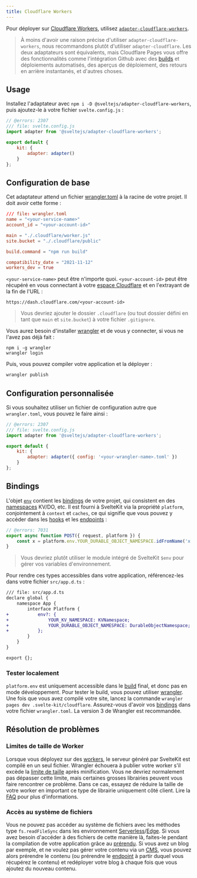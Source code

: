 ```yaml
---
title: Cloudflare Workers
---
```


Pour déployer sur [Cloudflare Workers](https://workers.cloudflare.com/), utilisez [`adapter-cloudflare-workers`](https://github.com/sveltejs/kit/tree/master/packages/adapter-cloudflare-workers).

> À moins d'avoir une raison précise d'utiliser `adapter-cloudflare-workers`, nous recommandons plutôt d'utiliser `adapter-cloudflare`. Les deux adaptateurs sont équivalents, mais Cloudflare Pages vous offre des fonctionnalités comme l'intégration Github avec des <span class="vo">[builds](PUBLIC_SVELTE_SITE_URL/docs/development#build)</span> et déploiements automatisés, des aperçus de déploiement, des retours en arrière instantanés, et d'autres choses.

## Usage

Installez l'adaptateur avec `npm i -D @sveltejs/adapter-cloudflare-workers`, puis ajoutez-le à votre fichier `svelte.config.js` :

```js
// @errors: 2307
/// file: svelte.config.js
import adapter from '@sveltejs/adapter-cloudflare-workers';

export default {
	kit: {
		adapter: adapter()
	}
};
```

## Configuration de base

Cet adaptateur attend un fichier [wrangler.toml](https://developers.cloudflare.com/workers/platform/sites/configuration) à la racine de votre projet. Il doit avoir cette forme :

```toml
/// file: wrangler.toml
name = "<your-service-name>"
account_id = "<your-account-id>"

main = "./.cloudflare/worker.js"
site.bucket = "./.cloudflare/public"

build.command = "npm run build"

compatibility_date = "2021-11-12"
workers_dev = true
```

`<your-service-name>` peut être n'importe quoi. `<your-account-id>` peut être récupéré en vous connectant à votre [espace Cloudflare](https://dash.cloudflare.com) et en l'extrayant de la fin de l'URL :

```
https://dash.cloudflare.com/<your-account-id>
```

> Vous devriez ajouter le dossier `.cloudflare` (ou tout dossier défini en tant que `main` et `site.bucket`) à votre fichier `.gitignore`.

Vous aurez besoin d'installer [wrangler](https://developers.cloudflare.com/workers/wrangler/get-started/) et de vous y connecter, si vous ne l'avez pas déjà fait :

```
npm i -g wrangler
wrangler login
```

Puis, vous pouvez compiler votre application et la déployer :

```sh
wrangler publish
```

## Configuration personnalisée

Si vous souhaitez utiliser un fichier de configuration autre que `wrangler.toml`, vous pouvez le faire ainsi :

```js
// @errors: 2307
/// file: svelte.config.js
import adapter from '@sveltejs/adapter-cloudflare-workers';

export default {
	kit: {
		adapter: adapter({ config: '<your-wrangler-name>.toml' })
	}
};
```

## Bindings


L'objet [`env`](https://developers.cloudflare.com/workers/runtime-apis/fetch-event#parameters) contient les [bindings](https://developers.cloudflare.com/workers/platform/environment-variables/) de votre projet, qui consistent en des <span class="vo">[namespaces](PUBLIC_SVELTE_SITE_URL/docs/development#namespace)</span> KV/DO, etc. Il est fourni à SvelteKit via la propriété `platform`, conjointement à `context` et `caches`, ce qui signifie que vous pouvez y accéder dans les <span class="vo">[hooks](PUBLIC_SVELTE_SITE_URL/docs/sveltejs#hook)</span> et les <span class="vo">[endpoints](PUBLIC_SVELTE_SITE_URL/docs/web#endpoint)</span> :

```js
// @errors: 7031
export async function POST({ request, platform }) {
	const x = platform.env.YOUR_DURABLE_OBJECT_NAMESPACE.idFromName('x');
}
```

> Vous devriez plutôt utiliser le module intégré de SvelteKit `$env` pour gérer vos variables d'environnement.

Pour rendre ces types accessibles dans votre application, référencez-les dans votre fichier `src/app.d.ts` :

```diff
/// file: src/app.d.ts
declare global {
	namespace App {
		interface Platform {
+			env?: {
+				YOUR_KV_NAMESPACE: KVNamespace;
+				YOUR_DURABLE_OBJECT_NAMESPACE: DurableObjectNamespace;
+			};
		}
	}
}

export {};
```

### Tester localement

`platform.env` est uniquement accessible dans le <span class="vo">[build](PUBLIC_SVELTE_SITE_URL/docs/development#build)</span> final, et donc pas en mode développement. Pour tester le build, vous pouvez utiliser [wrangler](https://developers.cloudflare.com/workers/cli-wrangler). Une fois que vous avez compilé votre site, lancez la commande `wrangler pages dev .svelte-kit/cloudflare`. Assurez-vous d'avoir vos [bindings](https://developers.cloudflare.com/workers/wrangler/configuration/#bindings) dans votre fichier `wrangler.toml`. La version 3 de Wrangler est recommandée.

## Résolution de problèmes

### Limites de taille de Worker

Lorsque vous déployez sur des <span class="vo">[workers](PUBLIC_SVELTE_SITE_URL/docs/development#worker)</span>, le serveur généré par SvelteKit est compilé en un seul fichier. Wrangler échouera à publier votre worker s'il excède la [limite de taille](https://developers.cloudflare.com/workers/platform/limits/#worker-size) après minification. Vous ne devriez normalement pas dépasser cette limite, mais certaines grosses librairies peuvent vous faire rencontrer ce problème. Dans ce cas, essayez de réduire la taille de votre worker en important ce type de librairie uniquement côté client. Lire la [FAQ](./faq#comment-utiliser-x-avec-sveltekit-comment-utiliser-une-librairie-r-serv-e-au-client-qui-d-pend-de-document-ou-de-window) pour plus d'informations.




### Accès au système de fichiers

Vous ne pouvez pas accéder au système de fichiers avec les méthodes type `fs.readFileSync` dans les environnement <span class="vo">[Serverless](PUBLIC_SVELTE_SITE_URL/docs/web#serverless)</span>/<span class="vo">[Edge](PUBLIC_SVELTE_SITE_URL/docs/web#edge)</span>. Si vous avez besoin d'accéder à des fichiers de cette manière là, faites-le pendant la compilation de votre application grâce au [prérendu](page-options#prerender). Si vous avez un blog par exemple, et ne voulez pas gérer votre contenu via un <span class="vo">[CMS](PUBLIC_SVELTE_SITE_URL/docs/web#cms)</span>, vous pouvez alors prérendre le contenu (ou prérendre le <span class="vo">[endpoint](PUBLIC_SVELTE_SITE_URL/docs/web#endpoint)</span> à partir duquel vous récupérez le contenu) et redéployer votre blog à chaque fois que vous ajoutez du nouveau contenu.


